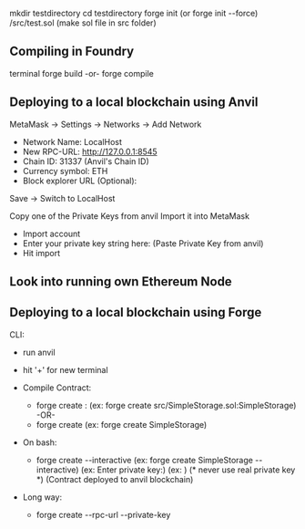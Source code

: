 mkdir testdirectory
cd testdirectory
forge init (or forge init --force)
/src/test.sol (make sol file in src folder)

## Compiling in Foundry

terminal
forge build -or- forge compile

## Deploying to a local blockchain using Anvil

MetaMask -> Settings -> Networks -> Add Network

* Network Name: LocalHost
* New RPC-URL: http://127.0.0.1:8545
* Chain ID: 31337 (Anvil's Chain ID)
* Currency symbol: ETH
* Block explorer URL (Optional): 

Save -> Switch to LocalHost

Copy one of the Private Keys from anvil
Import it into MetaMask

* Import account
* Enter your private key string here: 
  (Paste Private Key from anvil)
* Hit import

## Look into running own Ethereum Node ##

## Deploying to a local blockchain using Forge

CLI:

* run anvil
* hit '+' for new terminal

* Compile Contract: 
    * forge create <path>:<contractname>
    (ex: forge create src/SimpleStorage.sol:SimpleStorage)
            -OR-
    * forge create <contractname>
    (ex: forge create SimpleStorage)

* On bash:
    * forge create <contractname> --interactive
    (ex: forge create SimpleStorage --interactive)
    (ex: Enter private key:)
    (ex: <paste private key>)
    (* never use real private key *)
    (Contract deployed to anvil blockchain)

* Long way:
    * forge create <contractname> --rpc-url <rpc-url> --private-key <paste private key>
